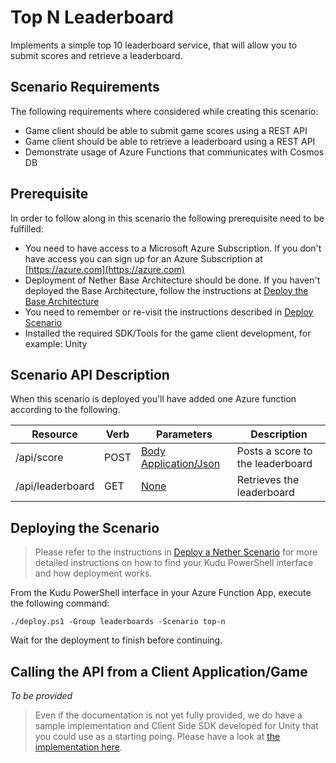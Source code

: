 # Top N Leaderboard

Implements a simple top 10 leaderboard service, that will allow you to submit scores and retrieve a leaderboard.

## Scenario Requirements

The following requirements where considered while creating this scenario:

* Game client should be able to submit game scores using a REST API
* Game client should be able to retrieve a leaderboard using a REST API
* Demonstrate usage of Azure Functions that communicates with Cosmos DB

## Prerequisite

In order to follow along in this scenario the following prerequisite need to be fulfilled:

* You need to have access to a Microsoft Azure Subscription. If you don't have access you can sign up for an Azure Subscription at [https://azure.com](https://azure.com)
* Deployment of Nether Base Architecture should be done. If you haven't deployed the Base Architecture, follow the instructions at [Deploy the Base Architecture](../../../../../doc/deploy-base-architecture.md)
* You need to remember or re-visit the instructions described in [Deploy Scenario](../../../../../doc/deploy-scenario.md)
* Installed the required SDK/Tools for the game client development, for example: Unity

## Scenario API Description

When this scenario is deployed you'll have added one Azure function according to the following.

Resource          | Verb | Parameters               | Description
------------------|------|--------------------------|-----------------------------
/api/score        | POST | [Body Application/Json](score/sample.dat) | Posts a score to the leaderboard
/api/leaderboard  | GET  | [None](leaderboard/sample.dat) | Retrieves the leaderboard

## Deploying the Scenario

> Please refer to the instructions in [Deploy a Nether Scenario](../../../../../doc/deploy-scenario.md) for more detailed instructions on how to find your Kudu PowerShell interface and how deployment works.

From the Kudu PowerShell interface in your Azure Function App, execute the following command:

```
./deploy.ps1 -Group leaderboards -Scenario top-n
```

Wait for the deployment to finish before continuing.

## Calling the API from a Client Application/Game

_To be provided_

> Even if the documentation is not yet fully provided, we do have a sample implementation and Client Side SDK developed for Unity that you could use as a starting poing. Please have a look at [the implementation here](../../../../Client/Unity).
